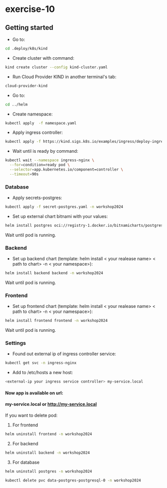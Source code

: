 # exercise-10



## Getting started

* Go to:
```sh
cd .deploy/k8s/kind
```
* Create cluster with command:
```sh
kind create cluster --config kind-cluster.yaml  
```
* Run Cloud Provider KIND in another terminal's tab:
```sh
cloud-provider-kind
```
* Go to:
```sh
cd ../helm
```
* Create namespace:
```sh
kubectl apply  -f namespace.yaml
```
* Apply ingress controller:
```sh
kubectl apply -f https://kind.sigs.k8s.io/examples/ingress/deploy-ingress-nginx.yaml
```
* Wait until is ready by command:
```sh
kubectl wait --namespace ingress-nginx \
  --for=condition=ready pod \
  --selector=app.kubernetes.io/component=controller \
  --timeout=90s
```
### Database
* Apply secrets-postgres:
```sh
kubectl apply -f secret-postgres.yaml -n workshop2024
```
* Set up external chart bitnami with your values:
```sh
helm install postgres oci://registry-1.docker.io/bitnamicharts/postgresql -f my_values_postgres.yaml -n workshop2024
```
Wait until pod is running.
### Backend
* Set up backend chart (template: helm install < your realease name> < path to chart> -n < your namespace>):
```sh
helm install backend backend -n workshop2024
```
Wait until pod is running.
### Frontend
* Set up frontend chart (template: helm install < your realease name> < path to chart> -n < your namespace>):
```sh
helm install frontend frontend -n workshop2024
```
Wait until pod is running.

### Settings
* Found out external ip of ingress controller service:
```sh
kubectl get svc -n ingress-nginx
```
* Add to /etc/hosts a new host:
```bash
<external-ip your ingress service controller> my-service.local
```
#### Now app is available on url:

#### my-service.local or http://my-service.local


If you want to delete pod:
1. For frontend

```bash
helm uninstall frontend -n workshop2024 
```
2. For backend

```bash
helm uninstall backend -n workshop2024 
```
3. For database

```bash
helm uninstall postgres -n workshop2024 

kubectl delete pvc data-postgres-postgresql-0 -n workshop2024

```